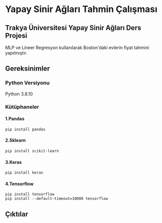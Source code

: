 # Yapay Sinir Ağları Tahmin Çalışması
## Trakya Üniversitesi Yapay Sinir Ağları Ders Projesi
MLP ve Lineer Regresyon kullanılarak Boston'daki evlerin fiyat tahmini yapılmıştır.

## **Gereksinimler**
### Python Versiyonu
Python 3.8.10

### Kütüphaneler
#### 1.Pandas
```
pip install pandas
```
#### 2.Sklearn
```
pip install scikit-learn
```
#### 3.Keras
```
pip install keras
```
#### 4.Tensorflow
```
pip install tensorflow
pip install --default-timeout=10000 tensorflow

```

## **Çıktılar**
